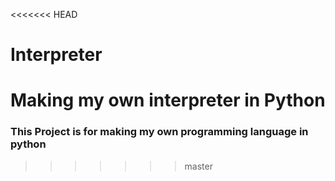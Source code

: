 <<<<<<< HEAD
# Interpreter
Making my own interpreter in Python
=======
### This Project is for making my own programming language in python
>>>>>>> master
